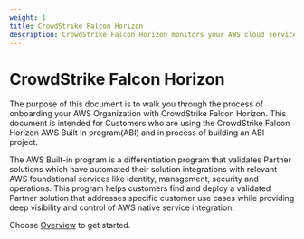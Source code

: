 ```yaml
---
weight: 1
title: CrowdStrike Falcon Horizon
description: CrowdStrike Falcon Horizon monitors your AWS cloud services to detect critical security issues, common configuration errors, and patterns of suspicious behavior. 
---
```


# CrowdStrike Falcon Horizon

The purpose of this document is to walk you through the process of onboarding your AWS Organization with CrowdStrike Falcon Horizon. This document is intended for Customers who are using the CrowdStrike Falcon Horizon AWS Built In program(ABI) and in process of building an ABI project.

The AWS Built-in program is a differentiation program that validates Partner solutions which have automated their solution integrations with relevant AWS foundational services like identity, management, security and operations.  This program helps customers find and deploy a validated Partner solution that addresses specific customer use cases while providing deep visibility and control of AWS native service integration.

Choose [Overview](/overview/index.html) to get started.
